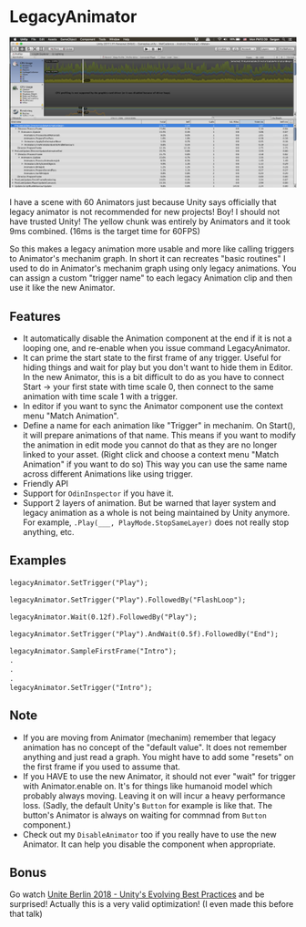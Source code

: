 # LegacyAnimator

![screenshot](ss.png)

I have a scene with 60 Animators just because Unity says officially that legacy animator is not recommended for new projects! Boy! I should not have trusted Unity! The yellow chunk was entirely by Animators and it took 9ms combined. (16ms is the target time for 60FPS)

So this makes a legacy animation more usable and more like calling triggers to Animator's mechanim graph. In short it can recreates "basic routines" I used to do in Animator's mechanim graph using only legacy animations. You can assign a custom "trigger name" to each legacy Animation clip and then use it like the new Animator.

## Features

- It automatically disable the Animation component at the end if it is not a looping one, and re-enable when you issue command LegacyAnimator.
- It can prime the start state to the first frame of any trigger. Useful for hiding things and wait for play but you don't want to hide them in Editor. In the new Animator, this is a bit difficult to do as you have to connect Start -> your first state with time scale 0, then connect to the same animation with time scale 1 with a trigger.
- In editor if you want to sync the Animator component use the context menu "Match Animation".
- Define a name for each animation like "Trigger" in mechanim. On Start(), it will prepare animations of that name. This means if you want to modify the animation in edit mode you cannot do that as they are no longer linked to your asset. (Right click and choose a context menu "Match Animation" if you want to do so) This way you can use the same name across different Animations like using trigger.
- Friendly API
- Support for `OdinInspector` if you have it.
- Support 2 layers of animation. But be warned that layer system and legacy animation as a whole is not being maintained by Unity anymore. For example, `.Play(___, PlayMode.StopSameLayer)` does not really stop anything, etc.

## Examples

```
legacyAnimator.SetTrigger("Play");
```

```
legacyAnimator.SetTrigger("Play").FollowedBy("FlashLoop");
```

```
legacyAnimator.Wait(0.12f).FollowedBy("Play");
```

```
legacyAnimator.SetTrigger("Play").AndWait(0.5f).FollowedBy("End");
```

```
legacyAnimator.SampleFirstFrame("Intro");
.
.
.
legacyAnimator.SetTrigger("Intro");
```


## Note

- If you are moving from Animator (mechanim) remember that legacy animation has no concept of the "default value". It does not remember anything and just read a graph. You might have to add some "resets" on the first frame if you used to assume that.
- If you HAVE to use the new Animator, it should not ever "wait" for trigger with Animator.enable on. It's for things like humanoid model which probably always moving. Leaving it on will incur a heavy performance loss. (Sadly, the default Unity's `Button` for example is like that. The button's Animator is always on waiting for commnad from `Button` component.)
- Check out my `DisableAnimator` too if you really have to use the new Animator. It can help you disable the component when appropriate.

## Bonus

Go watch [Unite Berlin 2018 - Unity's Evolving Best Practices](https://www.youtube.com/watch?v=W45-fsnPhJY) and be surprised! Actually this is a very valid optimization! (I even made this before that talk)
